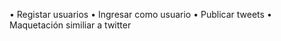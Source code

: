  • Registar usuarios 
 • Ingresar como usuario 
 • Publicar tweets 
 • Maquetación similiar a twitter
